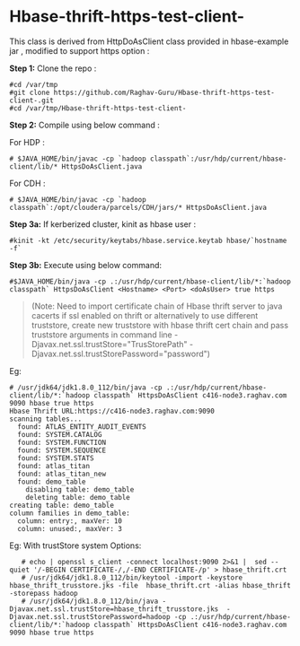 # Hbase-thrift-https-test-client-
This  class is  derived from HttpDoAsClient class provided in hbase-example jar , modified to support https option :

**Step 1:** Clone the repo :

    #cd /var/tmp
    #git clone https://github.com/Raghav-Guru/Hbase-thrift-https-test-client-.git
    #cd /var/tmp/Hbase-thrift-https-test-client-
    

**Step 2:** Compile using below command : 

   For HDP : 
    
    # $JAVA_HOME/bin/javac -cp `hadoop classpath`:/usr/hdp/current/hbase-client/lib/* HttpsDoAsClient.java
    
   For CDH :
    
    # $JAVA_HOME/bin/javac -cp `hadoop classpath`:/opt/cloudera/parcels/CDH/jars/* HttpsDoAsClient.java
 

**Step 3a:** If kerberized cluster, kinit as hbase user :

    #kinit -kt /etc/security/keytabs/hbase.service.keytab hbase/`hostname -f`

**Step 3b:** Execute using below command: 

    #$JAVA_HOME/bin/java -cp .:/usr/hdp/current/hbase-client/lib/*:`hadoop classpath` HttpsDoAsClient <Hostname> <Port> <doAsUser> true https

> (Note: Need to import certificate chain of Hbase thrift server to java
> cacerts if ssl enabled on thrift or alternatively to use different
> truststore, create new truststore with hbase thrift cert chain and
> pass truststore arguments in command line
> -Djavax.net.ssl.trustStore="TrusStorePath" -Djavax.net.ssl.trustStorePassword="password")

Eg: 

    # /usr/jdk64/jdk1.8.0_112/bin/java -cp .:/usr/hdp/current/hbase-client/lib/*:`hadoop classpath` HttpsDoAsClient c416-node3.raghav.com 9090 hbase true https
    Hbase Thrift URL:https://c416-node3.raghav.com:9090
    scanning tables...
      found: ATLAS_ENTITY_AUDIT_EVENTS
      found: SYSTEM.CATALOG
      found: SYSTEM.FUNCTION
      found: SYSTEM.SEQUENCE
      found: SYSTEM.STATS
      found: atlas_titan
      found: atlas_titan_new
      found: demo_table
        disabling table: demo_table
        deleting table: demo_table
    creating table: demo_table
    column families in demo_table:
      column: entry:, maxVer: 10
      column: unused:, maxVer: 3
     

  
  Eg: With trustStore system Options: 
  

       # echo | openssl s_client -connect localhost:9090 2>&1 |  sed --quiet '/-BEGIN CERTIFICATE-/,/-END CERTIFICATE-/p' > hbase_thrift.crt
       # /usr/jdk64/jdk1.8.0_112/bin/keytool -import -keystore hbase_thrift_trusstore.jks -file  hbase_thrift.crt -alias hbase_thrift -storepass hadoop
       # /usr/jdk64/jdk1.8.0_112/bin/java -Djavax.net.ssl.trustStore=hbase_thrift_trusstore.jks  -Djavax.net.ssl.trustStorePassword=hadoop -cp .:/usr/hdp/current/hbase-client/lib/*:`hadoop classpath` HttpsDoAsClient c416-node3.raghav.com 9090 hbase true https
      
